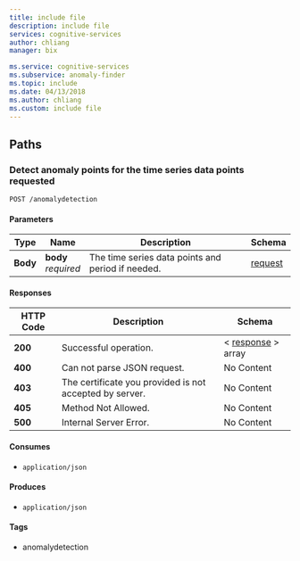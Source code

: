```yaml
---
title: include file
description: include file
services: cognitive-services
author: chliang
manager: bix

ms.service: cognitive-services
ms.subservice: anomaly-finder
ms.topic: include
ms.date: 04/13/2018
ms.author: chliang
ms.custom: include file
---
```

<a name="paths"></a>
## Paths

<a name="anomalydetection-post"></a>
### Detect anomaly points for the time series data points requested
```
POST /anomalydetection
```


#### Parameters

|Type|Name|Description|Schema|
|---|---|---|---|
|**Body**|**body**  <br>*required*|The time series data points and period if needed.|[request](#request)|


#### Responses

|HTTP Code|Description|Schema|
|---|---|---|
|**200**|Successful operation.|< [response](#response) > array|
|**400**|Can not parse JSON request.|No Content|
|**403**|The certificate you provided is not accepted by server.|No Content|
|**405**|Method Not Allowed.|No Content|
|**500**|Internal Server Error.|No Content|


#### Consumes

* `application/json`


#### Produces

* `application/json`


#### Tags

* anomalydetection




